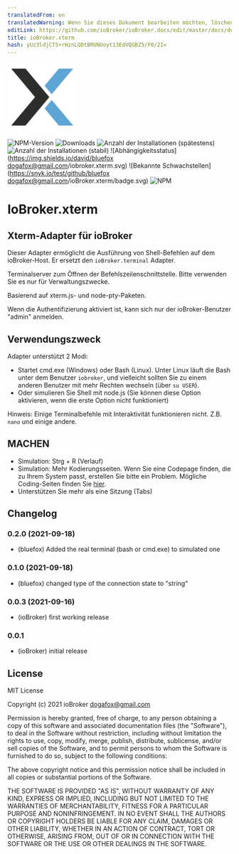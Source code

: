 ```yaml
---
translatedFrom: en
translatedWarning: Wenn Sie dieses Dokument bearbeiten möchten, löschen Sie bitte das Feld "translationsFrom". Andernfalls wird dieses Dokument automatisch erneut übersetzt
editLink: https://github.com/ioBroker/ioBroker.docs/edit/master/docs/de/adapterref/iobroker.xterm/README.md
title: ioBroker.xterm
hash: yUz3ldjCTS+rHznLQDtBRUNUoyt13EdVQGBZ5/F0/2I=
---
```

![Logo](../../../en/adapterref/iobroker.xterm/admin/xterm.png)

![NPM-Version](http://img.shields.io/npm/v/iobroker.xterm.svg)
![Downloads](https://img.shields.io/npm/dm/iobroker.xterm.svg)
![Anzahl der Installationen (spätestens)](http://iobroker.live/badges/xterm-installed.svg)
![Anzahl der Installationen (stabil)](http://iobroker.live/badges/xterm-stable.svg)
![Abhängigkeitsstatus](https://img.shields.io/david/bluefox <dogafox@gmail.com>/iobroker.xterm.svg)
![Bekannte Schwachstellen](https://snyk.io/test/github/bluefox <dogafox@gmail.com>/ioBroker.xterm/badge.svg)
![NPM](https://nodei.co/npm/iobroker.xterm.png?downloads=true)

# IoBroker.xterm
## Xterm-Adapter für ioBroker
Dieser Adapter ermöglicht die Ausführung von Shell-Befehlen auf dem ioBroker-Host. Er ersetzt den `ioBroker.terminal` Adapter.

Terminalserver zum Öffnen der Befehlszeilenschnittstelle.
Bitte verwenden Sie es nur für Verwaltungszwecke.

Basierend auf xterm.js- und node-pty-Paketen.

Wenn die Authentifizierung aktiviert ist, kann sich nur der ioBroker-Benutzer "admin" anmelden.

## Verwendungszweck
Adapter unterstützt 2 Modi:

- Startet cmd.exe (Windows) oder Bash (Linux). Unter Linux läuft die Bash unter dem Benutzer `iobroker`, und vielleicht sollten Sie zu einem anderen Benutzer mit mehr Rechten wechseln (über `su USER`).
- Oder simulieren Sie Shell mit node.js (Sie können diese Option aktivieren, wenn die erste Option nicht funktioniert)

Hinweis: Einige Terminalbefehle mit Interaktivität funktionieren nicht. Z.B. `nano` und einige andere.

## MACHEN
- Simulation: Strg + R (Verlauf)
- Simulation: Mehr Kodierungsseiten. Wenn Sie eine Codepage finden, die zu Ihrem System passt, erstellen Sie bitte ein Problem. Mögliche Coding-Seiten finden Sie [hier](https://github.com/ashtuchkin/iconv-lite/wiki/Supported-Encodings).
- Unterstützen Sie mehr als eine Sitzung (Tabs)

<!-- Platzhalter für die nächste Version (am Zeilenanfang):

### __ARBEITEN IN PROGRESS__ -->

## Changelog
### 0.2.0 (2021-09-18)
* (bluefox) Added the real terminal (bash or cmd.exe) to simulated one

### 0.1.0 (2021-09-18)
* (bluefox) changed type of the connection state to "string" 

### 0.0.3 (2021-09-16)
* (ioBroker) first working release

### 0.0.1
* (ioBroker) initial release

## License
MIT License

Copyright (c) 2021 ioBroker <dogafox@gmail.com>

Permission is hereby granted, free of charge, to any person obtaining a copy
of this software and associated documentation files (the "Software"), to deal
in the Software without restriction, including without limitation the rights
to use, copy, modify, merge, publish, distribute, sublicense, and/or sell
copies of the Software, and to permit persons to whom the Software is
furnished to do so, subject to the following conditions:

The above copyright notice and this permission notice shall be included in all
copies or substantial portions of the Software.

THE SOFTWARE IS PROVIDED "AS IS", WITHOUT WARRANTY OF ANY KIND, EXPRESS OR
IMPLIED, INCLUDING BUT NOT LIMITED TO THE WARRANTIES OF MERCHANTABILITY,
FITNESS FOR A PARTICULAR PURPOSE AND NONINFRINGEMENT. IN NO EVENT SHALL THE
AUTHORS OR COPYRIGHT HOLDERS BE LIABLE FOR ANY CLAIM, DAMAGES OR OTHER
LIABILITY, WHETHER IN AN ACTION OF CONTRACT, TORT OR OTHERWISE, ARISING FROM,
OUT OF OR IN CONNECTION WITH THE SOFTWARE OR THE USE OR OTHER DEALINGS IN THE
SOFTWARE.